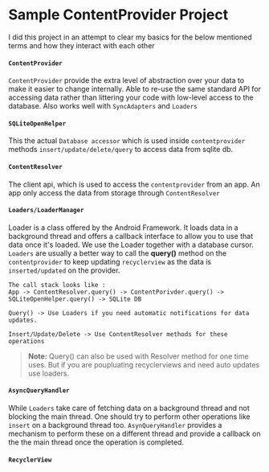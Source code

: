 Sample ContentProvider Project
=================================

I did this project in an attempt to clear my basics for the below mentioned terms and how they
interact with each other

#### `ContentProvider`
`ContentProvider` provide the extra level of abstraction over your data to make it easier to change internally.
Able to re-use the same standard API for accessing data rather than littering your code with low-level access to the database.
Also works well with `SyncAdapters` and `Loaders`

#### `SQLiteOpenHelper`
This the actual `Database accessor` which is used inside `contentprovider` methods
`insert/update/delete/query` to access data from sqlite db.

#### `ContentResolver`
The client api, which is used to access the `contentprovider` from an app. An
app only access the data from storage through `ContentResolver`


#### `Loaders/LoaderManager`
Loader is a class offered by the Android Framework. It loads data
in a background thread and offers a callback interface to allow you to
use that data once it's loaded. We use the Loader together with a database cursor.
`Loaders` are usually a better way to call the **query()** method on the `contentprovider` to keep
 updating `recyclerview` as the data is `inserted/updated` on the provider.


```
The call stack looks like :
App -> ContentResolver.query() -> ContentPorivder.query() -> SQLiteOpenHelper.query() -> SQLite DB

Query() -> Use Loaders if you need automatic notifications for data updates.

Insert/Update/Delete -> Use ContentResolver methods for these operations
```

> **Note:** Query() can also be used with Resolver method for one time uses. But if you are poupluating
recyclerviews and need auto updates use loaders.



#### `AsyncQueryHandler`
While `Loaders` take care of fetching data on a background thread and not blocking the main thread.
One should try to perform other operations like `insert` on a background thread too. `AsynQueryHandler`
provides a mechanism to perform these on a different thread and provide a callback on the the main thread
once the operation is completed.



#### `RecyclerView`





